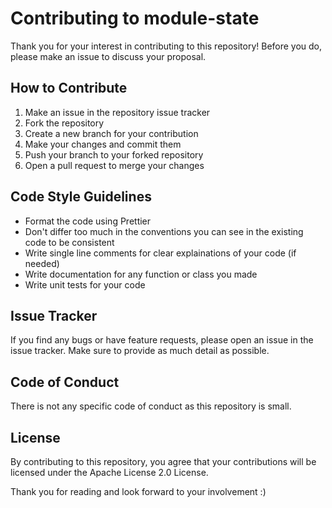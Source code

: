 # Contributing to **module-state**

Thank you for your interest in contributing to this repository! Before you do, please make an issue to discuss your proposal.

## How to Contribute

1. Make an issue in the repository issue tracker
2. Fork the repository
3. Create a new branch for your contribution
4. Make your changes and commit them
5. Push your branch to your forked repository
6. Open a pull request to merge your changes

## Code Style Guidelines

- Format the code using Prettier
- Don't differ too much in the conventions you can see in the existing code to be consistent
- Write single line comments for clear explainations of your code (if needed)
- Write documentation for any function or class you made
- Write unit tests for your code

## Issue Tracker

If you find any bugs or have feature requests, please open an issue in the issue tracker. Make sure to provide as much detail as possible.

## Code of Conduct

There is not any specific code of conduct as this repository is small.

## License

By contributing to this repository, you agree that your contributions will be licensed under the Apache License 2.0 License.

Thank you for reading and look forward to your involvement :)

